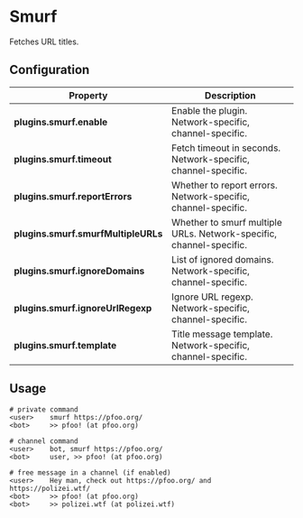 # Smurf

Fetches URL titles.

## Configuration

| Property                             | Description                                                               |
| ------------------------------------ | ------------------------------------------------------------------------- |
| **plugins.smurf.enable**             | Enable the plugin.  Network-specific, channel-specific.                   |
| **plugins.smurf.timeout**            | Fetch timeout in seconds.  Network-specific, channel-specific.            |
| **plugins.smurf.reportErrors**       | Whether to report errors.  Network-specific, channel-specific.            |
| **plugins.smurf.smurfMultipleURLs**  | Whether to smurf multiple URLs.  Network-specific, channel-specific.      |
| **plugins.smurf.ignoreDomains**      | List of ignored domains.  Network-specific, channel-specific.             |
| **plugins.smurf.ignoreUrlRegexp**    | Ignore URL regexp.  Network-specific, channel-specific.                   |
| **plugins.smurf.template**           | Title message template.  Network-specific, channel-specific.              |

## Usage

```
# private command
<user>    smurf https://pfoo.org/
<bot>     >> pfoo! (at pfoo.org)

# channel command
<user>    bot, smurf https://pfoo.org/
<bot>     user, >> pfoo! (at pfoo.org)

# free message in a channel (if enabled)
<user>    Hey man, check out https://pfoo.org/ and https://polizei.wtf/
<bot>     >> pfoo! (at pfoo.org)
<bot>     >> polizei.wtf (at polizei.wtf)
```
